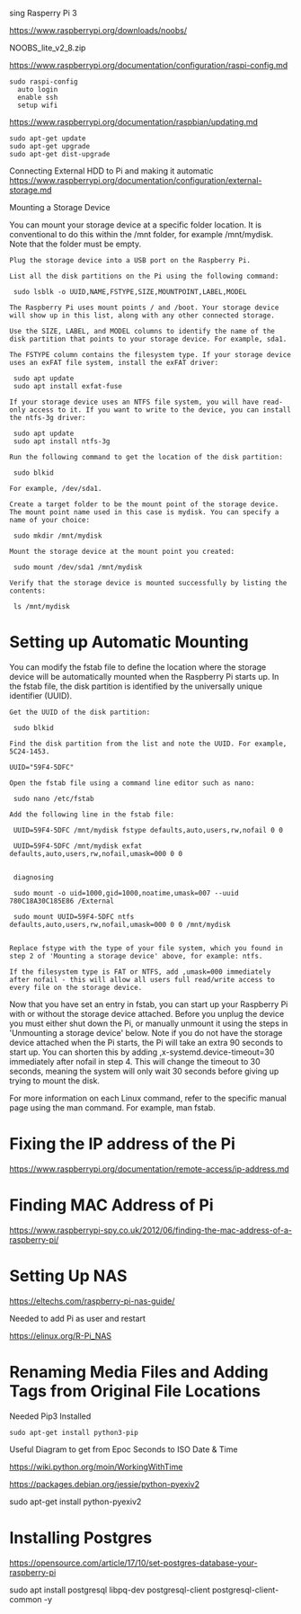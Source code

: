 sing Rasperry Pi 3

https://www.raspberrypi.org/downloads/noobs/

NOOBS_lite_v2_8.zip

https://www.raspberrypi.org/documentation/configuration/raspi-config.md

    sudo raspi-config
      auto login
      enable ssh
      setup wifi


https://www.raspberrypi.org/documentation/raspbian/updating.md

    sudo apt-get update
    sudo apt-get upgrade
    sudo apt-get dist-upgrade

Connecting External HDD to Pi and making it automatic  
https://www.raspberrypi.org/documentation/configuration/external-storage.md


Mounting a Storage Device

You can mount your storage device at a specific folder location. It is conventional to do this within the /mnt folder, for example /mnt/mydisk. Note that the folder must be empty.

    Plug the storage device into a USB port on the Raspberry Pi.

    List all the disk partitions on the Pi using the following command:

     sudo lsblk -o UUID,NAME,FSTYPE,SIZE,MOUNTPOINT,LABEL,MODEL

    The Raspberry Pi uses mount points / and /boot. Your storage device will show up in this list, along with any other connected storage.

    Use the SIZE, LABEL, and MODEL columns to identify the name of the disk partition that points to your storage device. For example, sda1.

    The FSTYPE column contains the filesystem type. If your storage device uses an exFAT file system, install the exFAT driver:

     sudo apt update
     sudo apt install exfat-fuse

    If your storage device uses an NTFS file system, you will have read-only access to it. If you want to write to the device, you can install the ntfs-3g driver:

     sudo apt update
     sudo apt install ntfs-3g

    Run the following command to get the location of the disk partition:

     sudo blkid

    For example, /dev/sda1.

    Create a target folder to be the mount point of the storage device. The mount point name used in this case is mydisk. You can specify a name of your choice:

     sudo mkdir /mnt/mydisk

    Mount the storage device at the mount point you created:

     sudo mount /dev/sda1 /mnt/mydisk

    Verify that the storage device is mounted successfully by listing the contents:

     ls /mnt/mydisk


# Setting up Automatic Mounting

You can modify the fstab file to define the location where the storage device will be automatically mounted when the Raspberry Pi starts up. In the fstab file, the disk partition is identified by the universally unique identifier (UUID).

    Get the UUID of the disk partition:

     sudo blkid

    Find the disk partition from the list and note the UUID. For example, 5C24-1453.
    
    UUID="59F4-5DFC"

    Open the fstab file using a command line editor such as nano:

     sudo nano /etc/fstab

    Add the following line in the fstab file:

     UUID=59F4-5DFC /mnt/mydisk fstype defaults,auto,users,rw,nofail 0 0
     
     UUID=59F4-5DFC /mnt/mydisk exfat defaults,auto,users,rw,nofail,umask=000 0 0
     
     
     diagnosing
     
     sudo mount -o uid=1000,gid=1000,noatime,umask=007 --uuid 780C18A30C185E86 /External
     
     sudo mount UUID=59F4-5DFC ntfs defaults,auto,users,rw,nofail,umask=000 0 0 /mnt/mydisk
     

    Replace fstype with the type of your file system, which you found in step 2 of 'Mounting a storage device' above, for example: ntfs.

    If the filesystem type is FAT or NTFS, add ,umask=000 immediately after nofail - this will allow all users full read/write access to every file on the storage device.

Now that you have set an entry in fstab, you can start up your Raspberry Pi with or without the storage device attached. Before you unplug the device you must either shut down the Pi, or manually unmount it using the steps in 'Unmounting a storage device' below.
Note
	if you do not have the storage device attached when the Pi starts, the Pi will take an extra 90 seconds to start up. You can shorten this by adding ,x-systemd.device-timeout=30 immediately after nofail in step 4. This will change the timeout to 30 seconds, meaning the system will only wait 30 seconds before giving up trying to mount the disk.

For more information on each Linux command, refer to the specific manual page using the man command. For example, man fstab.



# Fixing the IP address of the Pi

https://www.raspberrypi.org/documentation/remote-access/ip-address.md

# Finding MAC Address of Pi

https://www.raspberrypi-spy.co.uk/2012/06/finding-the-mac-address-of-a-raspberry-pi/

# Setting Up NAS

https://eltechs.com/raspberry-pi-nas-guide/

Needed to add Pi as user and restart


https://elinux.org/R-Pi_NAS


# Renaming Media Files and Adding Tags from Original File Locations

Needed Pip3 Installed

    sudo apt-get install python3-pip

Useful Diagram to get from Epoc Seconds to ISO Date & Time

https://wiki.python.org/moin/WorkingWithTime

https://packages.debian.org/jessie/python-pyexiv2

sudo apt-get install python-pyexiv2

# Installing Postgres

https://opensource.com/article/17/10/set-postgres-database-your-raspberry-pi

sudo apt install postgresql libpq-dev postgresql-client postgresql-client-common -y
